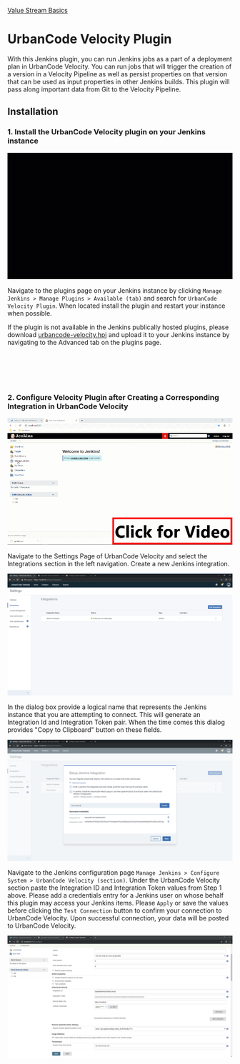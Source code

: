 
[Value Stream Basics](valueStream/valueStream.md)

# UrbanCode Velocity Plugin
With this Jenkins plugin, you can run Jenkins jobs as a part of a deployment plan in UrbanCode Velocity. You can run jobs that will trigger the creation of a version in a Velocity Pipeline as well as persist properties on that version that can be used as input properties in other Jenkins builds. This plugin will pass along important data from Git to the Velocity Pipeline.

## Installation

### 1. Install the UrbanCode Velocity plugin on your Jenkins instance

[![WATCH VIDEO](media/jenkinsUcvPlugin-longer.gif)](https://www.youtube.com/watch?v=hImv5Xcsr58)

Navigate to the plugins page on your Jenkins instance by clicking `Manage Jenkins > Manage Plugins > Available (tab)` and search for `UrbanCode Velocity Plugin`.  When located install the plugin and restart your instance when possible.

If the plugin is not available in the Jenkins publically hosted plugins, please download [urbancode-velocity.hpi](http://public.dhe.ibm.com/software/products/UrbanCode/plugins/) and upload it to your Jenkins instance by navigating to the Advanced tab on the plugins page.

<br/><br/>
<br/><br/>

### 2. Configure Velocity Plugin after Creating a Corresponding Integration in UrbanCode Velocity


[![WATCH VIDEO](media/CreateConfigureJenkins.gif)](https://www.youtube.com/watch?v=keF_vU7t6qo)

Navigate to the Settings Page of UrbanCode Velocity and select the Integrations section in the left navigation. Create a new Jenkins integration.

![Integrations Page](media/integrations-page.PNG)

In the dialog box provide a logical name that represents the Jenkins instance that you are attempting to connect.  This will generate an Integration Id and Integration Token pair.  When the time comes this dialog provides "Copy to Clipboard" button on these fields.

![Jenkins Integration Dialog](media/jenkins-dialog.PNG)

Navigate to the Jenkins configuration page `Manage Jenkins > Configure System > UrbanCode Velocity (section)`.  Under the UrbanCode Velocity section paste the Integration ID and Integration Token values from Step 1 above.  Please add a credentials entry for a Jenkins user on whose behalf this plugin may access your Jenkins items.  Please `Apply` or save the values before clicking the `Test Connection` button to confirm your connection to UrbanCode Velocity.  Upon successful connection, your data will be posted to UrbanCode Velocity.

![Jenkins Global Config Page](media/jenkins-config.PNG)